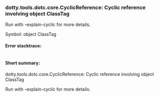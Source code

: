 ### dotty.tools.dotc.core.CyclicReference: Cyclic reference involving object ClassTag

 Run with -explain-cyclic for more details.

Symbol: object ClassTag

#### Error stacktrace:

```

```
#### Short summary: 

dotty.tools.dotc.core.CyclicReference: Cyclic reference involving object ClassTag

 Run with -explain-cyclic for more details.